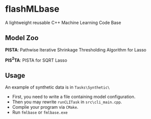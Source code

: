 # flashMLbase
A lightweight reusable C++ Machine Learning Code Base

## Model Zoo
**PISTA**: Pathwise Iterative Shrinkage Thresholding Algorithm for Lasso

**PIS$^2$TA**: PISTA for SQRT Lasso

## Usage
An example of synthetic data is in `Tasks\Synthetic\`

- First, you need to write a file containing model configuration.
- Then you may rewrite `runCLITask` in `src\cli_main.cpp`.
- Complie your program via `CMake`.
- Run `fmlbase` or `fmlbase.exe`
